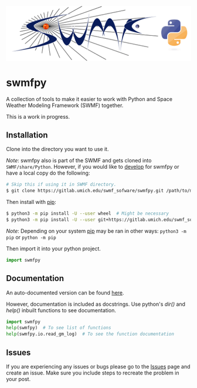 ![swmfpy logo](share/logo/swmfpy.png "swmfpy")

swmfpy
======

A collection of tools to make it easier to work with Python and Space Weather Modeling Framework (SWMF) together.

This is a work in progress.

Installation
------------

Clone into the directory you want to use it.

*Note*: swmfpy also is part of the SWMF and gets cloned into `SWMF/share/Python`. However, if you would like to [develop](CONTRIBUTING.markdown) for swmfpy or have a local copy do the following:

```bash
# Skip this if using it in SWMF directory.
$ git clone https://gitlab.umich.edu/swmf_sofware/swmfpy.git /path/to/my/dir
```

Then install with [pip](https://pip.pypa.io/en/stable/):

```bash
$ python3 -m pip install -U --user wheel  # Might be necessary
$ python3 -m pip install -U --user git+https://gitlab.umich.edu/swmf_software/swmfpy.git@master
```

*Note*: Depending on your system [pip](https://pip.pypa.io/en/stable/) may be ran in other ways: `python3 -m pip` or `python -m pip`

Then import it into your python project. 

```python
import swmfpy
```

Documentation
-------------

An auto-documented version can be found [here](DOCUMENTATION.markdown).

However, documentation is included as docstrings. Use python's *dir()* and *help()* inbuilt functions to see documentation.

```python
import swmfpy
help(swmfpy)  # To see list of functions
help(swmfpy.io.read_gm_log)  # To see the function documentation
```

Issues
------

If you are experiencing any issues or bugs please go to the [Issues](https://gitlab.umich.edu/swmf_software/swmfpy/issues) page and create an issue. Make sure you include steps to recreate the problem in your post.
